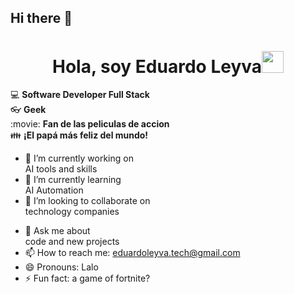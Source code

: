 ## Hi there 👋

<!--
**EddyLeyrod/EddyLeyrod** is a ✨ _special_ ✨ repository because its `README.md` (this file) appears on your GitHub profile.

Here are some ideas to get you started:
 -->

<h1 align="center"><b>Hola, soy Eduardo Leyva</b><img src="https://media.giphy.com/media/hvRJCLFzcasrR4ia7z/giphy.gif" width="35"></h1>

:computer: **Software Developer Full Stack**    
:eyeglasses: **Geek**           
:movie: **Fan de las peliculas de accion**  
:family: **¡El papá más feliz del mundo!**

- 🔭 I’m currently working on   
AI tools and skills
- 🌱 I’m currently learning     
AI Automation 
- 👯 I’m looking to collaborate on  
technology companies
<!-- - 🤔 I’m looking for help with ... -->
- 💬 Ask me about   
code and new projects
- 📫 How to reach me:
        eduardoleyva.tech@gmail.com
- 😄 Pronouns: Lalo
- ⚡ Fun fact:  a game of fortnite?